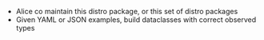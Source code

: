 - Alice co maintain this distro package, or this set of distro packages
- Given YAML or JSON examples, build dataclasses with correct observed types